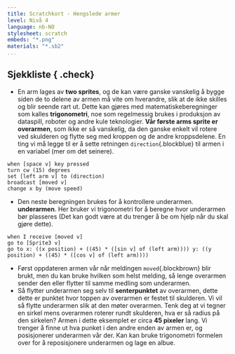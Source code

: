 ```yaml
---
title: Scratchkort - Hengslede armer
level: Nivå 4
language: nb-NO
stylesheet: scratch
embeds: "*.png"
materials: "*.sb2"
...
```


## Sjekkliste { .check}

+ En arm lages av **two sprites**, og de kan være ganske vanskelig å bygge siden de
to delene av armen må vite om hverandre, slik at de ikke skilles
og blir seende rart ut. Dette kan gjøres med matematiskeberegninger som kalles
**trigonometri**, noe som regelmessig brukes i produksjon av dataspill, roboter og
andre kule teknologier. **Vår første arms sprite er overarmen**, som ikke er så vanskelig,
da den ganske enkelt vil rotere ved skulderen og
flytte seg med kroppen og de andre
kroppsdelene. En ting vi må legge til er
å sette retningen `direction`{.blockblue} til armen i en
variabel (mer om det seinere).
```blocks
when [space v] key pressed
turn cw (15) degrees
set [left arm v] to (direction)
broadcast [moved v]
change x by (move speed)
```
+ Den neste beregningen brukes for å kontrollere underarmen.
	 **underarmen**. Her bruker vi trigonometri for å beregne hvor underarmen
	 bør plasseres (Det kan godt være at du trenger å be om hjelp når du skal gjøre dette).
```blocks
when I receive [moved v]
go to [Sprite3 v]
go to x: ((x position) + ((45) * ([sin v] of (left arm)))) y: ((y position) + ((45) * ([cos v] of (left arm))))
```
+ Først oppdateren armen vår når meldingen `moved`{.blockbrown} blir brukt, men du kan
	 bruke hvilken som helst melding, så lenge overarmen sender den eller flytter til samme
	 medling som underarmen.
+	 Så flytter underarmen seg selv til **senterpunktet** av overarmen, dette
     dette er punktet hvor toppen av overarmen er festet til skulderen.
     Vi vil så flytte underarmen slik at den møter overarmen.
	 Tenk deg at vi tegner en sirkel mens overarmen roterer rundt skulderen,
	 hva er så radius på den sirkelen? Armen i dette eksemplet er
	 circa **45 pixeler** lang.
	 Vi trenger å finne ut hva punket i den andre enden av armen
	 er, og posisjonerer underarmen vår der. Kan kan bruke trigonometri formelen over for å
	 reposisjonere underarmen og lage en albue.


